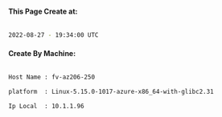 
   
#### This Page Create at:

```bash

2022-08-27 - 19:34:00 UTC

```

#### Create By Machine:

```bash

Host Name : fv-az206-250

platform  : Linux-5.15.0-1017-azure-x86_64-with-glibc2.31

Ip Local  : 10.1.1.96

```

